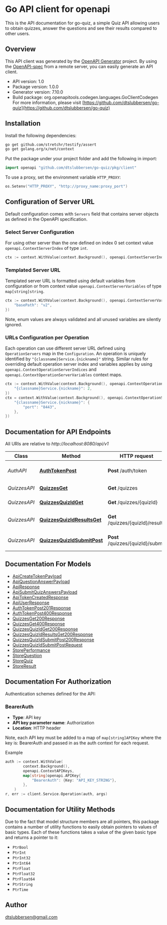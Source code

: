 # Go API client for openapi

This is the API documentation for go-quiz, a simple Quiz API allowing users to obtain quizzes, answer the questions and see their results compared to other users.

## Overview
This API client was generated by the [OpenAPI Generator](https://openapi-generator.tech) project.  By using the [OpenAPI-spec](https://www.openapis.org/) from a remote server, you can easily generate an API client.

- API version: 1.0
- Package version: 1.0.0
- Generator version: 7.10.0
- Build package: org.openapitools.codegen.languages.GoClientCodegen
For more information, please visit [https://github.com/dtslubbersen/go-quiz](https://github.com/dtslubbersen/go-quiz)

## Installation

Install the following dependencies:

```sh
go get github.com/stretchr/testify/assert
go get golang.org/x/net/context
```

Put the package under your project folder and add the following in import:

```go
import openapi "github.com/dtslubbersen/go-quiz/pkg/client"
```

To use a proxy, set the environment variable `HTTP_PROXY`:

```go
os.Setenv("HTTP_PROXY", "http://proxy_name:proxy_port")
```

## Configuration of Server URL

Default configuration comes with `Servers` field that contains server objects as defined in the OpenAPI specification.

### Select Server Configuration

For using other server than the one defined on index 0 set context value `openapi.ContextServerIndex` of type `int`.

```go
ctx := context.WithValue(context.Background(), openapi.ContextServerIndex, 1)
```

### Templated Server URL

Templated server URL is formatted using default variables from configuration or from context value `openapi.ContextServerVariables` of type `map[string]string`.

```go
ctx := context.WithValue(context.Background(), openapi.ContextServerVariables, map[string]string{
	"basePath": "v2",
})
```

Note, enum values are always validated and all unused variables are silently ignored.

### URLs Configuration per Operation

Each operation can use different server URL defined using `OperationServers` map in the `Configuration`.
An operation is uniquely identified by `"{classname}Service.{nickname}"` string.
Similar rules for overriding default operation server index and variables applies by using `openapi.ContextOperationServerIndices` and `openapi.ContextOperationServerVariables` context maps.

```go
ctx := context.WithValue(context.Background(), openapi.ContextOperationServerIndices, map[string]int{
	"{classname}Service.{nickname}": 2,
})
ctx = context.WithValue(context.Background(), openapi.ContextOperationServerVariables, map[string]map[string]string{
	"{classname}Service.{nickname}": {
		"port": "8443",
	},
})
```

## Documentation for API Endpoints

All URIs are relative to *http://localhost:8080/api/v1*

Class | Method | HTTP request | Description
------------ | ------------- | ------------- | -------------
*AuthAPI* | [**AuthTokenPost**](docs/AuthAPI.md#authtokenpost) | **Post** /auth/token | Generates an authentication token
*QuizzesAPI* | [**QuizzesGet**](docs/QuizzesAPI.md#quizzesget) | **Get** /quizzes | Retrieves all quizzes
*QuizzesAPI* | [**QuizzesQuizIdGet**](docs/QuizzesAPI.md#quizzesquizidget) | **Get** /quizzes/{quizId} | Retrieves a quiz by ID
*QuizzesAPI* | [**QuizzesQuizIdResultsGet**](docs/QuizzesAPI.md#quizzesquizidresultsget) | **Get** /quizzes/{quizId}/results | Retrieves quiz results for a user
*QuizzesAPI* | [**QuizzesQuizIdSubmitPost**](docs/QuizzesAPI.md#quizzesquizidsubmitpost) | **Post** /quizzes/{quizId}/submit | Submits answers for a quiz


## Documentation For Models

 - [ApiCreateTokenPayload](docs/ApiCreateTokenPayload.md)
 - [ApiQuestionAnswerPayload](docs/ApiQuestionAnswerPayload.md)
 - [ApiResponse](docs/ApiResponse.md)
 - [ApiSubmitQuizAnswersPayload](docs/ApiSubmitQuizAnswersPayload.md)
 - [ApiTokenCreatedResponse](docs/ApiTokenCreatedResponse.md)
 - [ApiUserResponse](docs/ApiUserResponse.md)
 - [AuthTokenPost201Response](docs/AuthTokenPost201Response.md)
 - [AuthTokenPost400Response](docs/AuthTokenPost400Response.md)
 - [QuizzesGet200Response](docs/QuizzesGet200Response.md)
 - [QuizzesGet400Response](docs/QuizzesGet400Response.md)
 - [QuizzesQuizIdGet200Response](docs/QuizzesQuizIdGet200Response.md)
 - [QuizzesQuizIdResultsGet200Response](docs/QuizzesQuizIdResultsGet200Response.md)
 - [QuizzesQuizIdSubmitPost200Response](docs/QuizzesQuizIdSubmitPost200Response.md)
 - [QuizzesQuizIdSubmitPostRequest](docs/QuizzesQuizIdSubmitPostRequest.md)
 - [StorePerformance](docs/StorePerformance.md)
 - [StoreQuestion](docs/StoreQuestion.md)
 - [StoreQuiz](docs/StoreQuiz.md)
 - [StoreResult](docs/StoreResult.md)


## Documentation For Authorization


Authentication schemes defined for the API:
### BearerAuth

- **Type**: API key
- **API key parameter name**: Authorization
- **Location**: HTTP header

Note, each API key must be added to a map of `map[string]APIKey` where the key is: BearerAuth and passed in as the auth context for each request.

Example

```go
auth := context.WithValue(
		context.Background(),
		openapi.ContextAPIKeys,
		map[string]openapi.APIKey{
			"BearerAuth": {Key: "API_KEY_STRING"},
		},
	)
r, err := client.Service.Operation(auth, args)
```


## Documentation for Utility Methods

Due to the fact that model structure members are all pointers, this package contains
a number of utility functions to easily obtain pointers to values of basic types.
Each of these functions takes a value of the given basic type and returns a pointer to it:

* `PtrBool`
* `PtrInt`
* `PtrInt32`
* `PtrInt64`
* `PtrFloat`
* `PtrFloat32`
* `PtrFloat64`
* `PtrString`
* `PtrTime`

## Author

dtslubbersen@gmail.com

